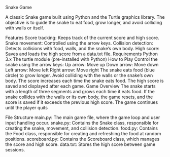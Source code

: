 Snake Game

A classic Snake game built using Python and the Turtle graphics library. The objective is to guide the snake to eat food, grow longer, and avoid colliding with walls or itself.

Features
Score tracking: Keeps track of the current score and high score.
Snake movement: Controlled using the arrow keys.
Collision detection: Detects collisions with food, walls, and the snake’s own body.
High score: Saves and loads the high score from a data.txt file.
Requirements
Python 3.x
The turtle module (pre-installed with Python)
How to Play
Control the snake using the arrow keys:
Up arrow: Move up
Down arrow: Move down
Left arrow: Move left
Right arrow: Move right
The snake eats food (blue circle) to grow longer.
Avoid colliding with the walls or the snake’s own body.
The score increases each time the snake eats food.
The high score is saved and displayed after each game.
Game Overview
The snake starts with a length of three segments and grows each time it eats food.
If the snake collides with the walls or its own body, the game resets, and the score is saved if it exceeds the previous high score.
The game continues until the player quits


File Structure
main.py: The main game file, where the game loop and user input handling occur.
snake.py: Contains the Snake class, responsible for creating the snake, movement, and collision detection.
food.py: Contains the Food class, responsible for creating and refreshing the food at random positions.
scoreboard.py: Contains the Scoreboard class, which manages the score and high score.
data.txt: Stores the high score between game sessions.
